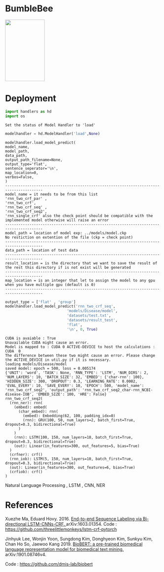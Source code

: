 # BumbleBee
<img src="https://user-images.githubusercontent.com/25641555/76114333-d7a63480-5fb3-11ea-96e1-8d2ff27c4a7f.png" width="128" height="200" />


# Deployment
```python
import handlers as hd
import os
```

```
Set the status of Model Handler to 'load'
```

```python
modelhandler = hd.ModelHandler('load',None)
```

```
modelhandler.load_model_predict(
model_name,
model_path,
data_path,
output_path_filename=None,
output_type='flat',
sentence_seperator='\n',
map_location=0,
verbos=False,
)
---------------------------------------------------------------------------------------
model_name = it needs to be from this list 
'rnn_two_crf_par' , 
'rnn_two_crf', 
'rnn_two_crf_seq' , 
'rnn_two_crf_seq2', 
'rnn_single_crf' also the check point should be compatible with the implemented model otherwise will raise an error
---------------------------------------------------------------------------------------
model_path = location of model exp: ../models/model.ckp
No restiction on extention of the file (ckp = check point)
---------------------------------------------------------------------------------------
data_path = location of test data
---------------------------------------------------------------------------------------
result_location = is the directory that we want to save the result of the rest this directory if is not exist will be generated
---------------------------------------------------------------------------------------
map_location = is an integer that let to assign the model to any gpu when you have multiple gpu (default is 0)
---------------------------------------------------------------------------------------
```

```python
output_type = ['flat' , 'group']
modelhandler.load_model_predict('rnn_two_crf_seq',
                            'models/Disease/model',
                            'datasets/test.txt',
                            'datasets/result_test',
                            'flat',
                            '\n', 0, True)
```
```
CUDA is avaiable : True
Unavailable CUDA might cause an error.
Model is mapped to : CUDA 0 ACTIVE-DEVICE to host the calculations : CUDA  0
The difference between these two might cause an error. Please change the ACTIVE_DEVICE in util.py if it is necessary.
loading models/Disease/model
saved model: epoch = 500, loss = 0.005174
{'UNIT': 'word', 'TASK': None, 'RNN_TYPE': 'LSTM', 'NUM_DIRS': 2, 'NUM_LAYERS': 10, 'BATCH_SIZE': 32, 'EMBED': {'char-rnn': 100}, 'HIDDEN_SIZE': 300, 'DROPOUT': 0.3, 'LEARNING_RATE': 0.0002, 'EVAL_EVERY': 10, 'SAVE_EVERY': 10, 'EPOCH': 500, 'model_name': 'rnn_two_crf_seq2', 'output_path': 'rnn_two_crf_seq2_char-rnn_NCBI-disease-IOB', 'EMBED_SIZE': 100, 'HRE': False}
rnn_two_crf_seq2(
  (rnn_ner): rnn(
    (embed): embed(
      (char_embed): rnn(
        (embed): Embedding(62, 100, padding_idx=0)
        (rnn): GRU(100, 50, num_layers=2, batch_first=True, dropout=0.3, bidirectional=True)
      )
    )
    (rnn): LSTM(100, 150, num_layers=10, batch_first=True, dropout=0.3, bidirectional=True)
    (out): Linear(in_features=300, out_features=5, bias=True)
  )
  (crfner): crf()
  (rnn_iob): LSTM(5, 150, num_layers=10, batch_first=True, dropout=0.3, bidirectional=True)
  (out): Linear(in_features=300, out_features=6, bias=True)
  (crfiob): crf()
)
```

Natural Language Processing , LSTM , CNN, NER

# References

Xuezhe Ma, Eduard Hovy. 2016. <a href = "https://arxiv.org/abs/1603.01354"> End-to-end Sequence Labeling via Bi-directional LSTM-CNNs-CRF. </a> arXiv:1603.01354.
Code : https://github.com/threelittlemonkeys/lstm-crf-pytorch

Jinhyuk Lee, Wonjin Yoon, Sungdong Kim, Donghyeon Kim, Sunkyu Kim, Chan Ho So, Jaewoo Kang 2019. <a href=""> BioBERT: a pre-trained biomedical language representation model for biomedical text mining. </a> arXiv:1901.08746v4.

Code : https://github.com/dmis-lab/biobert

